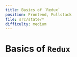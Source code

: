 ```yaml
---
title: Basics of `Redux`
position: Frontend, Fullstack
file: src/state/*
difficulty: medium
---
```


# Basics of `Redux`
